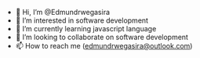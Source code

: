 - 👋 Hi, I’m @Edmundrwegasira
- 👀 I’m interested in software development
- 🌱 I’m currently learning javascript language
- 💞️ I’m looking to collaborate on software development
- 📫 How to reach me (edmundrwegasira@outlook.com)

<!---
Edmundrwegasira/Edmundrwegasira is a ✨ special ✨ repository because its `README.md` (this file) appears on your GitHub profile.
You can click the Preview link to take a look at your changes.
--->
